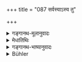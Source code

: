 +++
title = "087 सर्वस्याऽस्य तु"

+++

<details><summary>गङ्गानथ-मूलानुवादः</summary>

With a view to the protection of this entire creation, the Resplendent One ordained the distinct functions of those who sprang from the mouth, the arms, the thighs and the feet—(86).
</details>

<details><summary>मेधातिथिः</summary>

उक्तः कालविभागः । ब्राह्मणादीनां गुणा इदानीं कथ्यन्ते । तत्रायम् उपक्रमः । **सर्वस्य सर्गस्य** सर्वेषां लोकानां **गुप्त्यर्थं** रक्षार्थं महातेजाः प्रजापतिः मुखादिजातानां ब्राह्मणादीनां चतुर्णां वर्णानां दृष्टादृष्टार्थानि **कर्माण्य् अकल्पयद्** व्यवस्थापितवान् ॥ १.८७ ॥

तानीदानीं कर्माण्य् उच्यन्ते ॥ १.८८ ॥
</details>

<details><summary>गङ्गानथ-भाष्यानुवादः</summary>

The divisions of time have been described. The qualifications of the Brāhmaṇa and the other people are now described; and the present verse serves as an introduction to that subject.

‘*Of this entire creation*,’—*i.e*., of all beings,—‘*with a view to the protection*’—for the purpose of their safety;—the Resplendent One, Prajāpati,—‘*ordained*,’—distributed—‘*the functions*,’—*i.e*., actions, leading to perceptible as well as imperceptible results,—of the Brāhmaṇa and other castes, that sprang from his mouth and other limbs. (87).
</details>

<details><summary>Bühler</summary>

087	But in order to protect this universe He, the most resplendent one, assigned separate (duties and) occupations to those who sprang from his mouth, arms, thighs, and feet.
</details>
